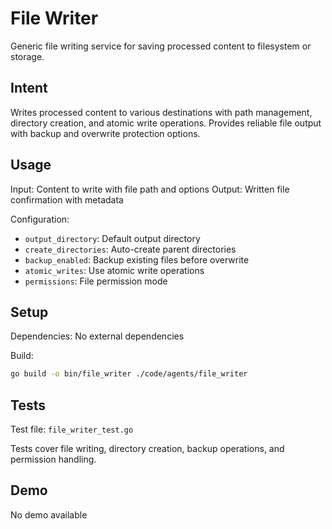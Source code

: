 # File Writer

Generic file writing service for saving processed content to filesystem or storage.

## Intent

Writes processed content to various destinations with path management, directory creation, and atomic write operations. Provides reliable file output with backup and overwrite protection options.

## Usage

Input: Content to write with file path and options
Output: Written file confirmation with metadata

Configuration:
- `output_directory`: Default output directory
- `create_directories`: Auto-create parent directories
- `backup_enabled`: Backup existing files before overwrite
- `atomic_writes`: Use atomic write operations
- `permissions`: File permission mode

## Setup

Dependencies: No external dependencies

Build:
```bash
go build -o bin/file_writer ./code/agents/file_writer
```

## Tests

Test file: `file_writer_test.go`

Tests cover file writing, directory creation, backup operations, and permission handling.

## Demo

No demo available
